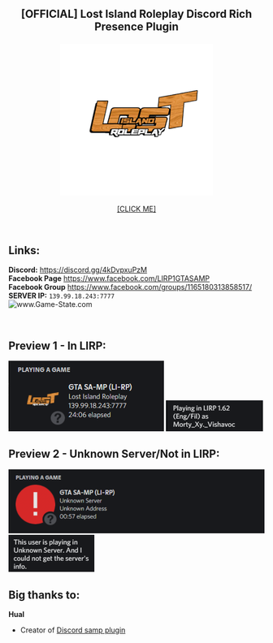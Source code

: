 
## <p align="center">[OFFICIAL] Lost Island Roleplay Discord Rich Presence Plugin</p>
<p align="center">
  <img src="https://github.com/lostislandrp/samp-lirp-plugin/blob/main/Images/logo.png" height="auto" width="300px">
</p>
<p align="center">
<a href="https://www.google.com/">[CLICK ME]</a>
</p>

<br />

## **Links:**
**Discord:** https://discord.gg/4kDvpxuPzM <br/>
**Facebook Page** https://www.facebook.com/LIRP1GTASAMP <br />
**Facebook Group** https://www.facebook.com/groups/1165180313858517/ <br />
**SERVER IP:** `139.99.18.243:7777` <br/>
<img src="http://www.game-state.com/139.99.18.243:7777/560x95_FFFFFF_FF9900_000000_000000.png" alt="www.Game-State.com" style="border-style: none;">

<br />

## Preview 1 - In LIRP:
![information](https://github.com/lostislandrp/samp-lirp-plugin/blob/main/Images/sample2.png)
![information](https://github.com/lostislandrp/samp-lirp-plugin/blob/main/Images/sample1.png)

## Preview 2 - Unknown Server/Not in LIRP:
![information](https://github.com/lostislandrp/samp-lirp-plugin/blob/main/Images/sample4.png)
![information](https://github.com/lostislandrp/samp-lirp-plugin/blob/main/Images/sample3.png)




## Big thanks to:
**Hual**
  - Creator of [Discord samp plugin](https://github.com/Hual/samp-discord-plugin)